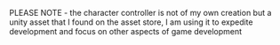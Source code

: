PLEASE NOTE - the character controller is not of my own creation but a unity asset that I found on the asset store, I am using it to expedite development and focus on other aspects of game development
